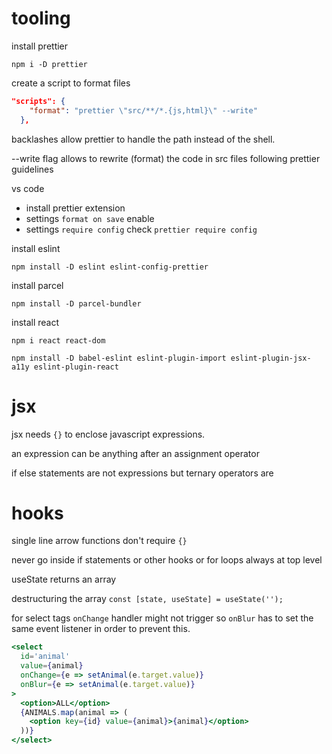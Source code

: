 # tooling

install prettier

`npm i -D prettier`

create a script to format files 

```json
"scripts": {
    "format": "prettier \"src/**/*.{js,html}\" --write"
  },
```

backlashes allow prettier to handle the path instead of the shell.

--write flag allows to rewrite (format) the code in src files following prettier guidelines

vs code

- install prettier extension
- settings `format on save` enable
- settings `require config` check `prettier require config`

install eslint

`npm install -D eslint eslint-config-prettier`

install parcel

`npm install -D parcel-bundler`

install react

`npm i react react-dom`

`npm install -D babel-eslint eslint-plugin-import eslint-plugin-jsx-a11y eslint-plugin-react`

# jsx

jsx needs `{}` to enclose javascript expressions.

an expression can be anything after an assignment operator

if else statements are not expressions but ternary operators are 

# hooks

single line arrow functions don't require `{}`

never go inside if statements or other hooks or for loops always at top level

useState returns an array

destructuring the array `const [state, useState] = useState('');`

for select tags `onChange` handler might not trigger so `onBlur` has to set the same event listener in order to prevent this. 

```jsx
<select
  id='animal'
  value={animal}
  onChange={e => setAnimal(e.target.value)}
  onBlur={e => setAnimal(e.target.value)}
>
  <option>ALL</option>
  {ANIMALS.map(animal => (
    <option key={id} value={animal}>{animal}</option>
  ))}
</select>

```

